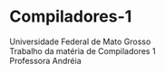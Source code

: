 # Compiladores-1
Universidade Federal de Mato Grosso <br>
Trabalho da matéria de Compiladores 1 <br>
Professora Andréia <br>
